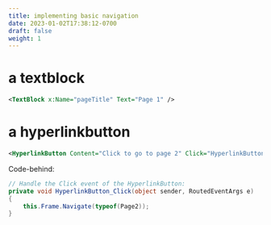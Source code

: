 ```yaml
---
title: implementing basic navigation
date: 2023-01-02T17:38:12-0700
draft: false
weight: 1
---
```


# a textblock
```xml
<TextBlock x:Name="pageTitle" Text="Page 1" />
```

# a hyperlinkbutton
```xml
<HyperlinkButton Content="Click to go to page 2" Click="HyperlinkButton_Click" HorizontalAlignment="Center"/>
```
Code-behind:
```cs
// Handle the Click event of the HyperlinkButton:
private void HyperlinkButton_Click(object sender, RoutedEventArgs e)
{
    this.Frame.Navigate(typeof(Page2));
}
```
